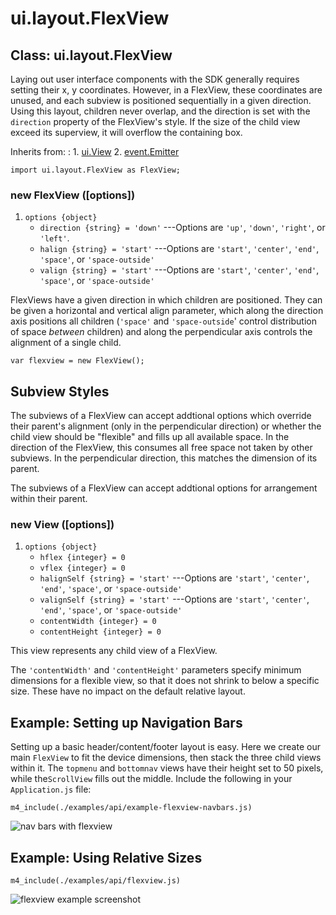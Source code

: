 # ui.layout.FlexView

## Class: ui.layout.FlexView

Laying out user interface components with the SDK generally
requires setting their x, y coordinates. However, in a
FlexView, these coordinates are unused, and each subview
is positioned sequentially in a given direction. Using this
layout, children never overlap, and the direction is set with
the `direction` property of the FlexView's style. If the
size of the child view exceed its superview, it will
overflow the containing box.

Inherits from:
:    1. [ui.View](./ui-view.html)
     2. [event.Emitter](./event.html#class-event.emitter)

~~~
import ui.layout.FlexView as FlexView;
~~~

### new FlexView ([options])
1. `options {object}`
    * `direction {string} = 'down'` ---Options are `'up'`, `'down'`, `'right'`, or `'left'`.
    * `halign {string} = 'start'` ---Options are `'start'`, `'center'`, `'end'`, `'space'`, or `'space-outside'`
    * `valign {string} = 'start'` ---Options are `'start'`, `'center'`, `'end'`, `'space'`, or `'space-outside'`

FlexViews have a given direction in which children are
positioned. They can be given a horizontal and vertical
align parameter, which along the direction axis positions
all children (`'space'` and `'space-outside`' control
distribution of space *between* children) and along the
perpendicular axis controls the alignment of a single child.

~~~
var flexview = new FlexView();
~~~


## Subview Styles

The subviews of a FlexView can accept addtional options
which override their parent's alignment (only in the
perpendicular direction) or whether the child view should be
"flexible" and fills up all available space. In the direction of the
FlexView, this consumes all free space not taken by other
subviews. In the perpendicular direction, this matches the
dimension of its parent.

The subviews of a FlexView can accept addtional options
for arrangement within their parent.

### new View ([options])
1. `options {object}`
    * `hflex {integer} = 0`
    * `vflex {integer} = 0`
    * `halignSelf {string} = 'start'` ---Options are `'start'`, `'center'`, `'end'`, `'space'`, or `'space-outside'`
    * `valignSelf {string} = 'start'` ---Options are `'start'`, `'center'`, `'end'`, `'space'`, or `'space-outside'`
    * `contentWidth {integer} = 0`
    * `contentHeight {integer} = 0`

This view represents any child view of a FlexView.

The `'contentWidth'` and `'contentHeight'` parameters
specify minimum dimensions for a flexible view, so that it
does not shrink to below a specific size. These have no
impact on the default relative layout.

## Example: Setting up Navigation Bars

Setting up a basic header/content/footer layout is
easy. Here we create our main `FlexView` to fit the device
dimensions, then stack the three child views within it. The
`topmenu` and `bottomnav` views have their height set to 50
pixels, while the`ScrollView` fills out the middle. Include
the following in your `Application.js` file:

~~~
m4_include(./examples/api/example-flexview-navbars.js)
~~~

<img src="./assets/ui-layout-flexview/example-navbars.png" alt="nav bars with flexview" class="screenshot">


## Example: Using Relative Sizes

~~~
m4_include(./examples/api/flexview.js)
~~~

<img src="./assets/ui-layout-flexview/example-flexview.png" alt="flexview example screenshot" class="screenshot">
